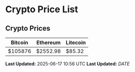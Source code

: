 # Crypto Price List

## Crypto Prices
| Bitcoin | Ethereum | Litecoin |
| ------- | -------- | -------- |
| $105876 | $2552.98 | $85.32 |
**Last Updated:** 2025-06-17 10:56 UTC
**Last Updated:** $DATE$
